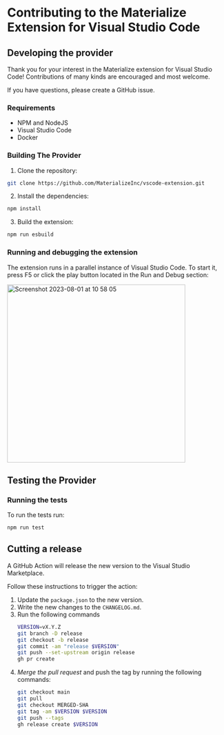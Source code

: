 # Contributing to the Materialize Extension for Visual Studio Code

## Developing the provider

Thank you for your interest in the Materialize extension for Visual Studio Code! Contributions of many kinds are encouraged and most welcome.

If you have questions, please create a GitHub issue.

### Requirements

* NPM and NodeJS
* Visual Studio Code
* Docker

### Building The Provider

1. Clone the repository:
```bash
git clone https://github.com/MaterializeInc/vscode-extension.git
```
2. Install the dependencies:
```bash
npm install
```
3. Build the extension:
```bash
npm run esbuild
```

### Running and debugging the extension

The extension runs in a parallel instance of Visual Studio Code. To start it, press F5 or click the play button located in the Run and Debug section:

<img width="413" alt="Screenshot 2023-08-01 at 10 58 05" src="https://github.com/MaterializeInc/vscode-extension/assets/11491779/459dc185-6dde-422f-ab56-e3a93a8f1405">

## Testing the Provider

### Running the tests

To run the tests run:

```bash
npm run test
```

## Cutting a release

A GitHub Action will release the new version to the Visual Studio Marketplace.

Follow these instructions to trigger the action:

1. Update the `package.json` to the new version.
2. Write the new changes to the `CHANGELOG.md`.
3. Run the following commands
    ```bash
    VERSION=vX.Y.Z
    git branch -D release
    git checkout -b release
    git commit -am "release $VERSION"
    git push --set-upstream origin release
    gh pr create
    ```
4. *Merge the pull request* and push the tag by running the following commands:
    ```bash
    git checkout main
    git pull
    git checkout MERGED-SHA
    git tag -am $VERSION $VERSION
    git push --tags
    gh release create $VERSION
    ```

[Materialize]: https://materialize.com
